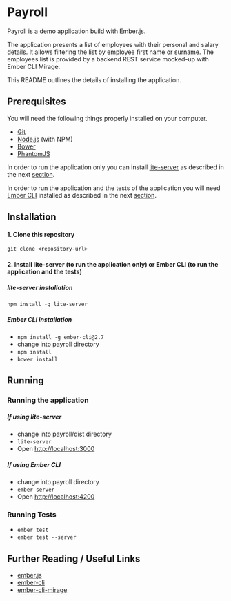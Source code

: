 # Payroll

Payroll is a demo application build with Ember.js.

The application presents a list of employees with their personal and salary details. It allows filtering the list by employee first name or surname.
The employees list is provided by a backend REST service mocked-up with Ember CLI Mirage.  

This README outlines the details of installing the application.

## Prerequisites

You will need the following things properly installed on your computer.

* [Git](http://git-scm.com/)
* [Node.js](http://nodejs.org/) (with NPM)
* [Bower](http://bower.io/)
* [PhantomJS](http://phantomjs.org/)

In order to run the application only you can install [lite-server](https://github.com/johnpapa/lite-server) as described in the next [section](#installation).

In order to run the application and the tests of the application you will need [Ember CLI](http://ember-cli.com/) installed as described in the next [section](#installation).

## Installation

#### 1. Clone this repository
`git clone <repository-url>`

#### 2. Install lite-server (to run the application only) or Ember CLI (to run the application and the tests)
##### lite-server installation  
`npm install -g lite-server`

##### Ember CLI installation 
* `npm install -g ember-cli@2.7`
* change into payroll directory
* `npm install`
* `bower install`


## Running
### Running the application
##### If using lite-server
* change into payroll/dist directory
* `lite-server`
* Open [http://localhost:3000](http://localhost:3000)

##### If using Ember CLI
* change into payroll directory
* `ember server`
* Open [http://localhost:4200](http://localhost:4200)

### Running Tests

* `ember test`
* `ember test --server`

## Further Reading / Useful Links

* [ember.js](http://emberjs.com/)
* [ember-cli](http://ember-cli.com/)
* [ember-cli-mirage](http://www.ember-cli-mirage.com/)